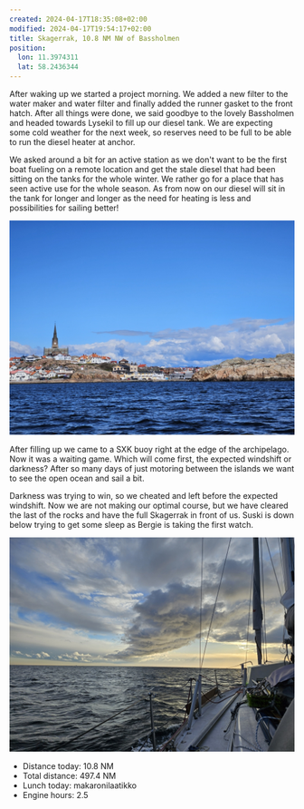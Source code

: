 ```yaml
---
created: 2024-04-17T18:35:08+02:00
modified: 2024-04-17T19:54:17+02:00
title: Skagerrak, 10.8 NM NW of Bassholmen
position:
  lon: 11.3974311
  lat: 58.2436344
---
```


After waking up we started a project morning. We added a new filter to the water maker and water filter and finally added the runner gasket to the front hatch. After all things were done, we said goodbye to the lovely Bassholmen and headed towards Lysekil to fill up our diesel tank. We are expecting some cold weather for the next week, so reserves need to be full to be able to run the diesel heater at anchor.

We asked around a bit for an active station as we don't want to be the first boat fueling on a remote location and get the stale diesel that had been sitting on the tanks for the whole winter. We rather go for a place that has seen active use for the whole season. As from now on our diesel will sit in the tank for longer and longer as the need for heating is less and possibilities for sailing better!

![Image](../2024/46087b9c29079ea804f403942bc0e2cb.jpg)

After filling up we came to a SXK buoy right at the edge of the archipelago. Now it was a waiting game. Which will come first, the expected windshift or darkness? After so many days of just motoring between the islands we want to see the open ocean and sail a bit.

Darkness was trying to win, so we cheated and left before the expected windshift. Now we are not making our optimal course, but we have cleared the last of the rocks and have the full Skagerrak in front of us. Suski is down below trying to get some sleep as Bergie is taking the first watch.

![Image](../2024/ab2aba475adc45176d344564bcb31b9b.jpg)

* Distance today: 10.8 NM
* Total distance: 497.4 NM
* Lunch today: makaronilaatikko
* Engine hours: 2.5
